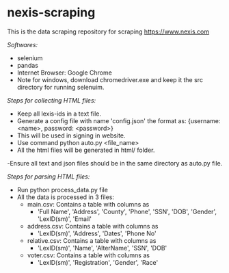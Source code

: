 # nexis-scraping

This is the data scraping repository for scraping https://www.nexis.com

*Softwares:*
- selenium 
- pandas
- Internet Browser: Google Chrome
- Note for windows, download chromedriver.exe and keep it the src directory for running selenuim.


*Steps for collecting HTML files:*

- Keep all lexis-ids in a text file.
- Generate a config file with name 'config.json' the format as: {username:\<name\>, password: \<password\>}
- This will be used in signing in website.
- Use command python auto.py <file_name>
- All the html files will be generated in html/ folder.

-Ensure all text and json files should be in the same directory as auto.py file.

*Steps for parsing HTML files:*

- Run python process_data.py file
- All the data is processed in 3 files:
  - main.csv: Contains a table with columns as
    - 'Full Name', 'Address', 'County', 'Phone', 'SSN', 'DOB', 'Gender', 'LexID(sm)', 'Email'
  - address.csv: Contains a table with columns as
    - 'LexID(sm)', 'Address', 'Dates', 'Phone No'
  - relative.csv: Contains a table with columns as 
    - 'LexID(sm)', 'Name', 'AlterName', 'SSN', 'DOB'
  - voter.csv: Contains a table with columns as
    - 'LexID(sm)', 'Registration', 'Gender', 'Race'
